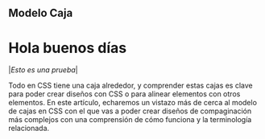 ## Modelo Caja

# **Hola buenos días**

|*Esto es una prueba*|

Todo en CSS tiene una caja alrededor, y comprender estas cajas es clave para poder crear diseños con CSS o para alinear elementos con otros elementos. En este artículo, echaremos un vistazo más de cerca al modelo de cajas en CSS con el que vas a poder crear diseños de compaginación más complejos con una comprensión de cómo funciona y la terminología relacionada.